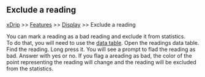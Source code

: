 ## Exclude a reading
[xDrip](../README.md) >> [Features](./Features_page.md) >> [Display](./Display/Display.md) >> Exclude a reading  
  
You can mark a reading as a bad reading and exclude it from statistics.  
To do that, you will need to use the [data table](../Datatables.md).  Open the readings data table.  Find the reading.  Long press it.  You will see a prompt to flad the reading as bad.  Answer with yes or no.  If you flag a areading as bad, the color of the point representing the reading will change and the reading will be excluded from the statistics.   
